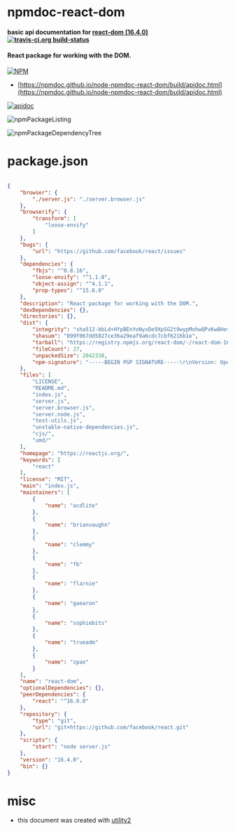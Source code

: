 # npmdoc-react-dom

#### basic api documentation for  [react-dom (16.4.0)](https://reactjs.org/)  [![travis-ci.org build-status](https://api.travis-ci.org/npmdoc/node-npmdoc-react-dom.svg)](https://travis-ci.org/npmdoc/node-npmdoc-react-dom)

#### React package for working with the DOM.

[![NPM](https://nodei.co/npm/react-dom.png?downloads=true&downloadRank=true&stars=true)](https://www.npmjs.com/package/react-dom)

- [https://npmdoc.github.io/node-npmdoc-react-dom/build/apidoc.html](https://npmdoc.github.io/node-npmdoc-react-dom/build/apidoc.html)

[![apidoc](https://npmdoc.github.io/node-npmdoc-react-dom/build/screenshot.buildCi.browser.%252Ftmp%252Fbuild%252Fapidoc.html.png)](https://npmdoc.github.io/node-npmdoc-react-dom/build/apidoc.html)

![npmPackageListing](https://npmdoc.github.io/node-npmdoc-react-dom/build/screenshot.npmPackageListing.svg)

![npmPackageDependencyTree](https://npmdoc.github.io/node-npmdoc-react-dom/build/screenshot.npmPackageDependencyTree.svg)



# package.json

```json

{
    "browser": {
        "./server.js": "./server.browser.js"
    },
    "browserify": {
        "transform": [
            "loose-envify"
        ]
    },
    "bugs": {
        "url": "https://github.com/facebook/react/issues"
    },
    "dependencies": {
        "fbjs": "^0.8.16",
        "loose-envify": "^1.1.0",
        "object-assign": "^4.1.1",
        "prop-types": "^15.6.0"
    },
    "description": "React package for working with the DOM.",
    "devDependencies": {},
    "directories": {},
    "dist": {
        "integrity": "sha512-bbLd+HYpBEnYoNyxDe9XpSG2t9wypMohwQPvKw8Hov3nF7SJiJIgK56b46zHpBUpHb06a1iEuw7G3rbrsnNL6w==",
        "shasum": "099f067dd5827ce36a29eaf9a6cdc7cbf6216b1e",
        "tarball": "https://registry.npmjs.org/react-dom/-/react-dom-16.4.0.tgz",
        "fileCount": 27,
        "unpackedSize": 2042338,
        "npm-signature": "-----BEGIN PGP SIGNATURE-----\r\nVersion: OpenPGP.js v3.0.4\r\nComment: https://openpgpjs.org\r\n\r\nwsFcBAEBCAAQBQJbBgnXCRA9TVsSAnZWagAALREP/1Z/PVf+FmgHOEU2lzxS\n7pCFMTo+n2pDHg2l+SyEV4O0qLXbYEXBJ8aeXlrjAUFHTAKUvocMQYfC0oBt\nzM9m7S/qEc0bhL/WbRVFO0nEe+5hsK3oN7Oz+rT2DlcEyV6Ek6844LpRTt23\nW6F65XbdEuWV5BeiTt3w4QWHvBgQpdRvpCW9Gr9JF3jBnAMswKBa6QB6IK18\nz/rX1Ss4CRRz7zkGDUEnqcZq5gg/kpZ51f+hUsYnZt5Jw7U5KktEL3+2khBb\nk8CZPju1pCOr/O3zdtr/UWX1H41BE61L5NuOlKj3Q0659zXTJElj8hyU26gE\npmhYwH6WbAXbybvvZawdw3jXFi87334zdrqBCCSs3Qcg/FGuVTTYEpmCMAsT\nbUz6yKkSalv2MJxSvPrhiYutrbEh4w4J892CPF/EBBb4D6nTo5pRoDrMQgyv\ngBDGcpD2NmtJKzmlt9iPvW9ugGesAUBKlBnbB4wwWKGFfKn0mF+WgEq2LvRA\nXF0cu6zb+qVbRv0uiWq7LAUBeJCqn+KKAyEYITmSr9ourjemKQMaRPcgHrZs\nwtKoqhr2KZQ7+nvskmd+ulL1IacXj7R/YCBlorGcjyEzzyKG1/MWWyDIutZ5\nvoa6pBZXYdk10Cq5m7O/dzaVV2rshzY5sVa+HGSs82F6T3QCZX66hWnLq5jD\neZ+J\r\n=3PP0\r\n-----END PGP SIGNATURE-----\r\n"
    },
    "files": [
        "LICENSE",
        "README.md",
        "index.js",
        "server.js",
        "server.browser.js",
        "server.node.js",
        "test-utils.js",
        "unstable-native-dependencies.js",
        "cjs/",
        "umd/"
    ],
    "homepage": "https://reactjs.org/",
    "keywords": [
        "react"
    ],
    "license": "MIT",
    "main": "index.js",
    "maintainers": [
        {
            "name": "acdlite"
        },
        {
            "name": "brianvaughn"
        },
        {
            "name": "clemmy"
        },
        {
            "name": "fb"
        },
        {
            "name": "flarnie"
        },
        {
            "name": "gaearon"
        },
        {
            "name": "sophiebits"
        },
        {
            "name": "trueadm"
        },
        {
            "name": "zpao"
        }
    ],
    "name": "react-dom",
    "optionalDependencies": {},
    "peerDependencies": {
        "react": "^16.0.0"
    },
    "repository": {
        "type": "git",
        "url": "git+https://github.com/facebook/react.git"
    },
    "scripts": {
        "start": "node server.js"
    },
    "version": "16.4.0",
    "bin": {}
}
```



# misc
- this document was created with [utility2](https://github.com/kaizhu256/node-utility2)
